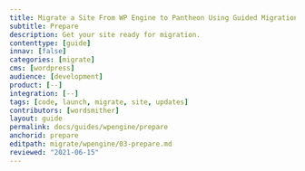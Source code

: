 ```yaml
---
title: Migrate a Site From WP Engine to Pantheon Using Guided Migration
subtitle: Prepare
description: Get your site ready for migration.
contenttype: [guide]
innav: [false]
categories: [migrate]
cms: [wordpress]
audience: [development]
product: [--]
integration: [--]
tags: [code, launch, migrate, site, updates]
contributors: [wordsmither]
layout: guide
permalink: docs/guides/wpengine/prepare
anchorid: prepare
editpath: migrate/wpengine/03-prepare.md
reviewed: "2021-06-15"
---
```


<Partial file="migrate/prepare.md" />